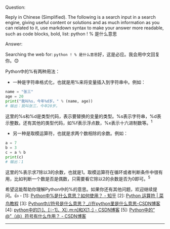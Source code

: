Question:

Reply in Chinese (Simplified).
The following is a search input in a search engine, giving useful content or solutions and as much information as you can related to it, use markdown syntax to make your answer more readable, such as code blocks, bold, list:
python ! % 是什么意思

Answer:

Searching the web for: `python ! % 是什么意思`好，这是必应。我会用中文回复你。😊

Python中的%有两种用法：

- 一种是字符串格式化，也就是用%来将变量插入到字符串中。例如：

```python
name = "张三"
age = 20
print("我叫%s，今年%d岁。" % (name, age))
# 输出：我叫张三，今年20岁。
```

这里的%s和%d是类型代码，表示要替换的变量的类型。%s表示字符串，%d表示整数。还有其他的类型代码，如%f表示浮点数，%x表示十六进制数等。<sup>1</sup>

- 另一种是取模运算符，也就是求两个数相除的余数。例如：

```python
a = 7
b = 3
c = a % b
print(c)
# 输出：1
```

这里的%表示求7除以3的余数，也就是1。取模运算符在循环或者判断条件中很有用，比如判断一个数是否是偶数，只需要看它除以2的余数是否为0即可。<sup>5</sup>

希望这能帮助你理解Python中的%的意思。如果你还有其他问题，欢迎继续提问。👍
\-
\[1]: [Python中%是什么意思？如何使用？ - 知乎](https://www.zhihu.com/question/54933434)
\[2]: [Python 运算符 | 菜鸟教程](http://runoob.com/python/python-operators.html)
\[3]: [Python中//符号是什么意思？_//在python里是什么意思-CSDN博客](https://blog.csdn.net/weixin_42599499/article/details/107892789)
\[4]: [python中的[1:]、[::-1]、X[:,m:n]和X[1,:] - CSDN博客](https://blog.csdn.net/gaofengyan/article/details/90697743)
\[5]: [Python中的“ @”（@）符号有什么作用？ - CSDN博客](https://blog.csdn.net/p15097962069/article/details/104005929)

<hr/>

